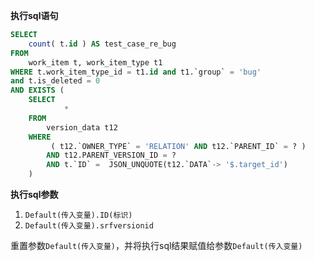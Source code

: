 <p class="panel-title"><b>执行sql语句</b></p>

```sql
SELECT
	count( t.id ) AS test_case_re_bug
FROM
	work_item t, work_item_type t1
WHERE t.work_item_type_id = t1.id and t1.`group` = 'bug'
and t.is_deleted = 0
AND EXISTS (
	SELECT
			*
	FROM
		version_data t12
	WHERE
		 ( t12.`OWNER_TYPE` = 'RELATION' AND t12.`PARENT_ID` = ? ) 
		AND t12.PARENT_VERSION_ID = ?
		AND t.`ID` =  JSON_UNQUOTE(t12.`DATA`-> '$.target_id') 
	)
```

<p class="panel-title"><b>执行sql参数</b></p>

1. `Default(传入变量).ID(标识)`
2. `Default(传入变量).srfversionid`

重置参数`Default(传入变量)`，并将执行sql结果赋值给参数`Default(传入变量)`
